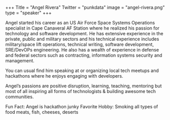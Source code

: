 +++
Title = "Angel Rivera"
Twitter = "punkdata"
image = "angel-rivera.png"
type = "speaker"
+++

Angel started his career as an US Air Force Space Systems Operations specialist in Cape Canaveral AF Station where he realized his passion for technology and software development. He has extensive experience in the private, public and military sectors and his technical experience includes military/space lift operations, technical writing, software development, SRE/DevOPs engineering. He also has a wealth of experience in defense and federal sectors such as contracting, information systems security and management.

You can usual find him speaking at or organizing local tech meetups and hackathons where he enjoys engaging with developers.

Angel’s passions are positive disruption, learning, teaching, mentoring but most of all inspiring all forms of technologists & building awesome tech communities.

Fun Fact: Angel is hackathon junky Favorite Hobby: Smoking all types of food meats, fish, cheeses, deserts
